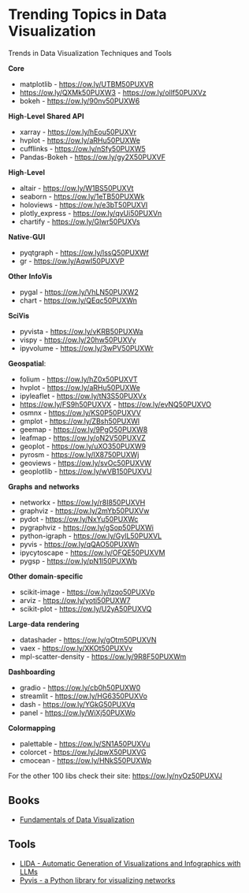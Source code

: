 # Trending Topics in Data Visualization

Trends in Data Visualization Techniques and Tools 

𝐂𝐨𝐫𝐞
- matplotlib - https://ow.ly/UTBM50PUXVR
- https://ow.ly/QXMk50PUXW3 - https://ow.ly/ollf50PUXVz
- bokeh - https://ow.ly/90nv50PUXW6

𝐇𝐢𝐠𝐡-𝐋𝐞𝐯𝐞𝐥 𝐒𝐡𝐚𝐫𝐞𝐝 𝐀𝐏𝐈
- xarray - https://ow.ly/hEou50PUXVr
- hvplot - https://ow.ly/aRHu50PUXWe
- cufflinks - https://ow.ly/nSfy50PUXW5
- Pandas-Bokeh - https://ow.ly/gy2X50PUXVF

𝐇𝐢𝐠𝐡-𝐋𝐞𝐯𝐞𝐥
- altair - https://ow.ly/W1BS50PUXVt
- seaborn - https://ow.ly/1eTB50PUXWk
- holoviews - https://ow.ly/e3bT50PUXVI
- plotly_express - https://ow.ly/qyUi50PUXVn
- chartify - https://ow.ly/Glwr50PUXVs

𝐍𝐚𝐭𝐢𝐯𝐞-𝐆𝐔𝐈
- pyqtgraph - https://ow.ly/lssQ50PUXWf
- gr - https://ow.ly/AqwI50PUXVP

𝐎𝐭𝐡𝐞𝐫 𝐈𝐧𝐟𝐨𝐕𝐢𝐬
- pygal - https://ow.ly/VhLN50PUXW2
- chart - https://ow.ly/QEqc50PUXWn

𝐒𝐜𝐢𝐕𝐢𝐬
- pyvista - https://ow.ly/vKRB50PUXWa
- vispy - https://ow.ly/20hw50PUXVy
- ipyvolume - https://ow.ly/3wPV50PUXWr

𝐆𝐞𝐨𝐬𝐩𝐚𝐭𝐢𝐚𝐥:
- folium - https://ow.ly/hZ0x50PUXVT
- hvplot - https://ow.ly/aRHu50PUXWe
- ipyleaflet - https://ow.ly/tN3S50PUXVx
- https://ow.ly/FS9h50PUXVX - https://ow.ly/evNQ50PUXVO
- osmnx - https://ow.ly/KS0P50PUXVV
- gmplot - https://ow.ly/ZBsh50PUXWl
- geemap - https://ow.ly/9PgO50PUXW8
- leafmap - https://ow.ly/oN2V50PUXVZ
- geoplot - https://ow.ly/uXO350PUXW9
- pyrosm - https://ow.ly/lX8750PUXWj
- geoviews - https://ow.ly/svOc50PUXVW
- geoplotlib - https://ow.ly/wVB150PUXVU

𝐆𝐫𝐚𝐩𝐡𝐬 𝐚𝐧𝐝 𝐧𝐞𝐭𝐰𝐨𝐫𝐤𝐬
- networkx - https://ow.ly/r8I850PUXVH
- graphviz - https://ow.ly/2mYb50PUXVw
- pydot - https://ow.ly/NxYu50PUXWc
- pygraphviz - https://ow.ly/gSop50PUXWi
- python-igraph - https://ow.ly/GylL50PUXVL
- pyvis - https://ow.ly/qQAO50PUXWh
- ipycytoscape - https://ow.ly/OFQE50PUXVM
- pygsp - https://ow.ly/pN1I50PUXWb

𝐎𝐭𝐡𝐞𝐫 𝐝𝐨𝐦𝐚𝐢𝐧-𝐬𝐩𝐞𝐜𝐢𝐟𝐢𝐜
- scikit-image - https://ow.ly/Izqo50PUXVp
- arviz - https://ow.ly/yoti50PUXW7
- scikit-plot - https://ow.ly/U2yA50PUXVQ

𝐋𝐚𝐫𝐠𝐞-𝐝𝐚𝐭𝐚 𝐫𝐞𝐧𝐝𝐞𝐫𝐢𝐧𝐠
- datashader - https://ow.ly/gOtm50PUXVN
- vaex - https://ow.ly/XKOt50PUXVv
- mpl-scatter-density - https://ow.ly/9R8F50PUXWm

𝐃𝐚𝐬𝐡𝐛𝐨𝐚𝐫𝐝𝐢𝐧𝐠
- gradio - https://ow.ly/cb0h50PUXW0
- streamlit - https://ow.ly/HG6350PUXVo
- dash - https://ow.ly/YGkG50PUXVq
- panel - https://ow.ly/WiXj50PUXWo

𝐂𝐨𝐥𝐨𝐫𝐦𝐚𝐩𝐩𝐢𝐧𝐠
- palettable - https://ow.ly/SN1A50PUXVu
- colorcet - https://ow.ly/JpwX50PUXVG
- cmocean - https://ow.ly/HNkS50PUXWp

For the other 100 libs check their site: https://ow.ly/nyOz50PUXVJ

## Books

- [Fundamentals of Data Visualization](https://clauswilke.com/dataviz/)

## Tools

- [LIDA - Automatic Generation of Visualizations and Infographics with LLMs](https://microsoft.github.io/lida/)
- [Pyvis - a Python library for visualizing networks](https://github.com/WestHealth/pyvis)
